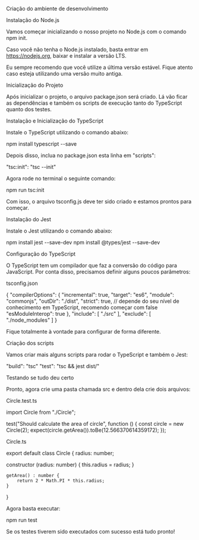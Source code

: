 Criação do ambiente de desenvolvimento
 
  
Instalação do Node.js

Vamos começar inicializando o nosso projeto no Node.js com o comando npm init.

Caso você não tenha o Node.js instalado, basta entrar em https://nodejs.org, baixar e instalar a versão LTS.

Eu sempre recomendo que você utilize a última versão estável. Fique atento caso esteja utilizando uma versão muito antiga.


Inicialização do Projeto

Após inicializar o projeto, o arquivo package.json será criado. Lá vão ficar as dependências e também os scripts de execução tanto do TypeScript quanto dos testes.


Instalação e Inicialização do TypeScript

Instale o TypeScript utilizando o comando abaixo:

npm install typescript --save

Depois disso, inclua no package.json esta linha em "scripts":

"tsc:init": "tsc --init"

Agora rode no terminal o seguinte comando:

npm run tsc:init

Com isso, o arquivo tsconfig.js deve ter sido criado e estamos prontos para começar.


Instalação do Jest

Instale o Jest utilizando o comando abaixo:

npm install jest --save-dev
npm install @types/jest --save-dev


Configuração do TypeScript

O TypeScript tem um compilador que faz a conversão do código para JavaScript. Por conta disso, precisamos definir alguns poucos parâmetros:

tsconfig.json


{
    "compilerOptions": {
    "incremental": true,
    "target": "es6",
    "module": "commonjs",
    "outDir": "./dist",
    "strict": true, // depende do seu nível de conhecimento em TypeScript, recomendo começar com false
    "esModuleInterop": true
    },
    "include": [
        "./src"
    ],
    "exclude": [
        "./node_modules"
    ]
}


Fique totalmente à vontade para configurar de forma diferente.


Criação dos scripts

Vamos criar mais alguns scripts para rodar o TypeScript e também o Jest:

"build": "tsc"
"test": "tsc && jest dist/"


Testando se tudo deu certo

Pronto, agora crie uma pasta chamada src e dentro dela crie dois arquivos:

Circle.test.ts


import Circle from "./Circle";

test("Should calculate the area of circle", function () {
    const circle = new Circle(2);
    expect(circle.getArea()).toBe(12.566370614359172);
});

Circle.ts


export default class Circle {
    radius: number;

   constructor (radius: number) {
       this.radius = radius;
   }

    getArea() : number {
        return 2 * Math.PI * this.radius;
    }
}

Agora basta executar:

npm run test

Se os testes tiverem sido executados com sucesso está tudo pronto!